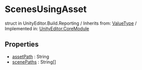 # ScenesUsingAsset
struct in UnityEditor.Build.Reporting
 / Inherits from: <a href="https://docs.unity3d.com/6000.0/Documentation/ScriptReference/ValueType.html">ValueType</a> / Implemented in: <a href="https://docs.unity3d.com/6000.0/Documentation/ScriptReference/UnityEditor.CoreModule.html">UnityEditor.CoreModule</a>
## Properties
- <a href="https://docs.unity3d.com/6000.0/Documentation/ScriptReference/ScenesUsingAsset-assetPath.html">assetPath</a> : String
- <a href="https://docs.unity3d.com/6000.0/Documentation/ScriptReference/ScenesUsingAsset-scenePaths.html">scenePaths</a> : String[]
